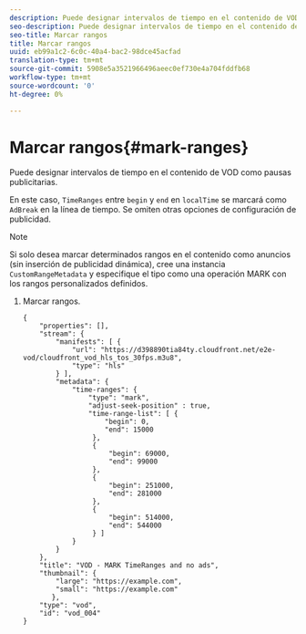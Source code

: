 ```yaml
---
description: Puede designar intervalos de tiempo en el contenido de VOD como pausas publicitarias.
seo-description: Puede designar intervalos de tiempo en el contenido de VOD como pausas publicitarias.
seo-title: Marcar rangos
title: Marcar rangos
uuid: eb99a1c2-6c0c-40a4-bac2-98dce45acfad
translation-type: tm+mt
source-git-commit: 5908e5a3521966496aeec0ef730e4a704fddfb68
workflow-type: tm+mt
source-wordcount: '0'
ht-degree: 0%

---
```



# Marcar rangos{#mark-ranges}

Puede designar intervalos de tiempo en el contenido de VOD como pausas publicitarias.

En este caso, `TimeRanges` entre `begin` y `end` en `localTime` se marcará como `AdBreak` en la línea de tiempo. Se omiten otras opciones de configuración de publicidad.

>[!NOTE]
>
>Si solo desea marcar determinados rangos en el contenido como anuncios (sin inserción de publicidad dinámica), cree una instancia `CustomRangeMetadata` y especifique el tipo como una operación MARK con los rangos personalizados definidos.

1. Marcar rangos.

   ```
   {   
       "properties": [],
       "stream": {
           "manifests": [ {
               "url": "https://d398890tia84ty.cloudfront.net/e2e-vod/cloudfront_vod_hls_tos_30fps.m3u8",
               "type": "hls"
           } ],
           "metadata": {
               "time-ranges": {
                   "type": "mark",
                   "adjust-seek-position" : true,   
                   "time-range-list": [ {
                       "begin": 0,
                       "end": 15000
                    },
                    {
                        "begin": 69000,
                        "end": 99000
                    },
                    {
                        "begin": 251000,
                        "end": 281000
                    },
                    {
                        "begin": 514000,
                        "end": 544000
                    } ]
               }
           }           
       },   
       "title": "VOD - MARK TimeRanges and no ads",
       "thumbnail": {
           "large": "https://example.com",
           "small": "https://example.com"
          },
       "type": "vod",
       "id": "vod_004"
   }
   ```

